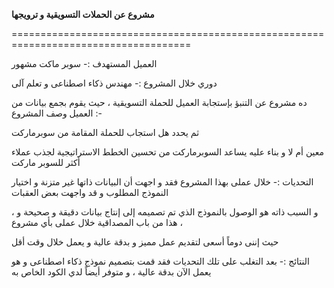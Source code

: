 **مشروع  عن الحملات التسويقية  و ترويجها**                                                            

=====================================================================================

العميل المستهدف :-   سوبر ماكت مشهور                                                       

دوري خلال المشروع :-   مهندس ذكاء اصطناعى و تعلم آلى                                     



ده مشروع عن  التنبؤ بإستجابة العميل للحملة التسويقية ، حيث يقوم بجمع بيانات من العميل   وصف المشروع :- 

ثم يحدد هل استجاب للحملة المقامة من سوبرماركت

معين  أم لا  و بناء عليه يساعد السوبرماركت من تحسين الخطط الاستراتيجية لجذب عملاء أكثر للسوبر ماركت  



التحديات  :-  خلال عملى بهذا المشروع فقد و اجهت أن البيانات ذاتها غير متزنة   و اختيار النموذج المطلوب و قد واجهت بعض العقبات

  ، و السبب ذاته هو الوصول بالنموذج الذي تم تصميمه إلى إنتاج بيانات دقيقة  و صحيحة  و هذا من باب المصداقية خلال عملى بأي مشروع ،

حيث إننى  دوماً أسعى لتقديم عمل مميز و  بدقة عالية  و يعمل خلال وقت أقل  

النتائج :-  بعد التغلب على تلك  التحديات فقد قمت بتصميم  نموذج ذكاء اصطناعى  و هو يعمل الآن بدقة عالية ،  و متوفر أيضاً لدي الكود الخاص به

